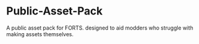 # Public-Asset-Pack
A public asset pack for FORTS. designed to aid modders who struggle with making assets themselves.
